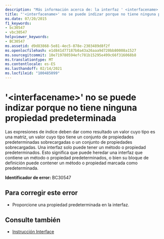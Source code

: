 ```yaml
---
description: "Más información acerca de: la interfaz ' <interfacename> ' no se puede indizar porque no tiene ninguna propiedad predeterminada"
title: "'<interfacename>' no se puede indizar porque no tiene ninguna propiedad predeterminada"
ms.date: 07/20/2015
f1_keywords:
- bc30547
- vbc30547
helpviewer_keywords:
- BC30547
ms.assetid: d9d83868-5e81-4ec5-878e-2303489d8f2f
ms.openlocfilehash: e1d841d77187b0a43a26aaa9d720bb80008a1527
ms.sourcegitcommit: 10e719780594efc781b15295e499c66f316068b8
ms.translationtype: MT
ms.contentlocale: es-ES
ms.lasthandoff: 02/14/2021
ms.locfileid: "100485099"
---
```

# <a name="interface-interfacename-cannot-be-indexed-because-it-has-no-default-property"></a>'\<interfacename>' no se puede indizar porque no tiene ninguna propiedad predeterminada

Las expresiones de índice deben dar como resultado un valor cuyo tipo es una matriz, un valor cuyo tipo tiene un conjunto de propiedades predeterminadas sobrecargadas o un conjunto de propiedades sobrecargadas. Una interfaz solo puede tener un método o propiedad predeterminados. Esto significa que puede heredar una interfaz que contiene un método o propiedad predeterminados, o bien su bloque de definición puede contener un método o propiedad marcada como predeterminada.  
  
 **Identificador de error:** BC30547  
  
## <a name="to-correct-this-error"></a>Para corregir este error  
  
- Proporcione una propiedad predeterminada en la interfaz.  
  
## <a name="see-also"></a>Consulte también

- [Instrucción Interface](../language-reference/statements/interface-statement.md)

